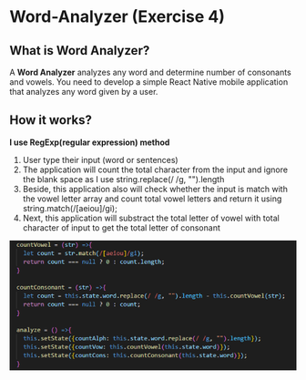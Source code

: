 # Word-Analyzer (Exercise 4)
## What is Word Analyzer?
A **Word Analyzer** analyzes any word and determine number of consonants and vowels.
You need to develop a simple React Native mobile application that analyzes any word
given by a user.
## How it works?
**I use RegExp(regular expression) method**
1. User type their input (word or sentences)
2. The application will count the total character from the input and ignore the blank space as I use 
string.replace(/ /g, "").length
4. Beside, this application also will check whether the input is match with the vowel letter array and count total vowel letters and return it using string.match(/[aeiou]/gi);
5. Next, this application will substract the total letter of vowel with total character of input to get the total letter of consonant

![Function](function.png)

